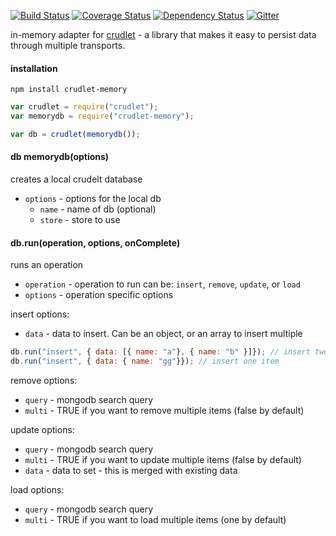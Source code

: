 [![Build Status](https://travis-ci.org/crcn/crudlet-memory.svg)](https://travis-ci.org/crcn/crudlet-memory) [![Coverage Status](https://coveralls.io/repos/crcn/crudlet-memory/badge.svg?branch=master)](https://coveralls.io/r/crcn/crudlet-memory?branch=master) [![Dependency Status](https://david-dm.org/crcn/crudlet-memory.svg)](https://david-dm.org/crcn/crudlet-memory) [![Gitter](https://badges.gitter.im/Join%20Chat.svg)](https://gitter.im/crcn/crudlet-memory?utm_source=badge&utm_medium=badge&utm_campaign=pr-badge)

in-memory adapter for [crudlet](https://github.com/crcn/crudlet.js) - a library that makes it easy to persist data through multiple transports.

#### installation

```
npm install crudlet-memory
```

```javascript
var crudlet = require("crudlet");
var memorydb = require("crudlet-memory");

var db = crudlet(memorydb());
```

#### db memorydb(options)

creates a local crudelt database

- `options` - options for the local db
  - `name` - name of db (optional)
  - `store` - store to use


#### db.run(operation, options, onComplete)

runs an operation

- `operation` - operation to run can be: `insert`, `remove`, `update`, or `load`
- `options` - operation specific options

insert options:

- `data` - data to insert. Can be an object, or an array to insert multiple

```javascript
db.run("insert", { data: [{ name: "a"}, { name: "b" }]}); // insert two items
db.run("insert", { data: { name: "gg"}}); // insert one item
```

remove options:

- `query` - mongodb search query
- `multi` - TRUE if you want to remove multiple items (false by default)

update options:

- `query` - mongodb search query
- `multi` - TRUE if you want to update multiple items (false by default)
- `data` - data to set - this is merged with existing data

load options:

- `query` - mongodb search query
- `multi` - TRUE if you want to load multiple items (one by default)



